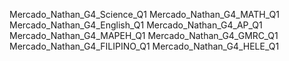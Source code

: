 
Mercado_Nathan_G4_Science_Q1
Mercado_Nathan_G4_MATH_Q1
Mercado_Nathan_G4_English_Q1
Mercado_Nathan_G4_AP_Q1
Mercado_Nathan_G4_MAPEH_Q1
Mercado_Nathan_G4_GMRC_Q1
Mercado_Nathan_G4_FILIPINO_Q1
Mercado_Nathan_G4_HELE_Q1

